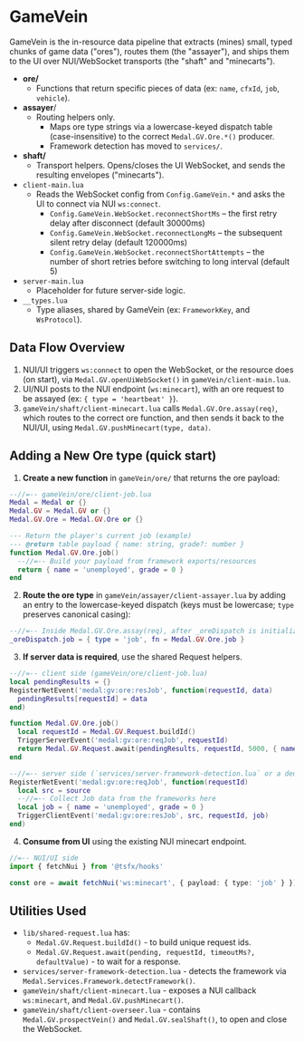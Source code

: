# GameVein

GameVein is the in-resource data pipeline that extracts (mines) small, typed chunks of game data ("ores"), routes them (the "assayer"), and ships them to the UI over NUI/WebSocket transports (the "shaft" and "minecarts").

- __ore/__
  - Functions that return specific pieces of data (ex: `name`, `cfxId`, `job`, `vehicle`).
- __assayer__/
  - Routing helpers only.
    - Maps ore type strings via a lowercase-keyed dispatch table (case-insensitive) to the correct `Medal.GV.Ore.*()` producer.
    - Framework detection has moved to `services/`.
- __shaft/__
  - Transport helpers. Opens/closes the UI WebSocket, and sends the resulting envelopes ("minecarts").
- `client-main.lua`
  - Reads the WebSocket config from `Config.GameVein.*` and asks the UI to connect via NUI `ws:connect`.
    - `Config.GameVein.WebSocket.reconnectShortMs` – the first retry delay after disconnect (default 30000ms)
    - `Config.GameVein.WebSocket.reconnectLongMs` – the subsequent silent retry delay (default 120000ms)
    - `Config.GameVein.WebSocket.reconnectShortAttempts` – the number of short retries before switching to long interval (default 5)
- `server-main.lua`
  - Placeholder for future server-side logic.
- `__types.lua`
  - Type aliases, shared by GameVein (ex: `FrameworkKey`, and `WsProtocol`).

## Data Flow Overview

1) NUI/UI triggers `ws:connect` to open the WebSocket, or the resource does (on start), via `Medal.GV.openUiWebSocket()` in `gameVein/client-main.lua`.
2) UI/NUI posts to the NUI endpoint (`ws:minecart`), with an ore request to be assayed (ex: `{ type = 'heartbeat' }`).
3) `gameVein/shaft/client-minecart.lua` calls `Medal.GV.Ore.assay(req)`, which routes to the correct ore function, and then sends it back to the NUI/UI, using `Medal.GV.pushMinecart(type, data)`.

## Adding a New Ore type (quick start)

1) __Create a new function__ in `gameVein/ore/` that returns the ore payload:

```lua
--//=-- gameVein/ore/client-job.lua
Medal = Medal or {}
Medal.GV = Medal.GV or {}
Medal.GV.Ore = Medal.GV.Ore or {}

--- Return the player's current job (example)
--- @return table payload { name: string, grade?: number }
function Medal.GV.Ore.job()
  --//=-- Build your payload from framework exports/resources
  return { name = 'unemployed', grade = 0 }
end
```

2) __Route the ore type__ in `gameVein/assayer/client-assayer.lua` by adding an entry to the lowercase-keyed dispatch (keys must be lowercase; `type` preserves canonical casing):

```lua
--//=-- Inside Medal.GV.Ore.assay(req), after _oreDispatch is initialized
_oreDispatch.job = { type = 'job', fn = Medal.GV.Ore.job }
```

3) __If server data is required__, use the shared Request helpers.

```lua
--//=-- client side (gameVein/ore/client-job.lua)
local pendingResults = {}
RegisterNetEvent('medal:gv:ore:resJob', function(requestId, data)
  pendingResults[requestId] = data
end)

function Medal.GV.Ore.job()
  local requestId = Medal.GV.Request.buildId()
  TriggerServerEvent('medal:gv:ore:reqJob', requestId)
  return Medal.GV.Request.await(pendingResults, requestId, 5000, { name = 'unknown' })
end
```

```lua
--//=-- server side (`services/server-framework-detection.lua` or a dedicated server file)
RegisterNetEvent('medal:gv:ore:reqJob', function(requestId)
  local src = source
  --//=-- Collect Job data from the frameworks here
  local job = { name = 'unemployed', grade = 0 }
  TriggerClientEvent('medal:gv:ore:resJob', src, requestId, job)
end)
```

4) __Consume from UI__ using the existing NUI minecart endpoint.

```ts
//=-- NUI/UI side
import { fetchNui } from '@tsfx/hooks'

const ore = await fetchNui('ws:minecart', { payload: { type: 'job' } })
```

## Utilities Used

- `lib/shared-request.lua` has:
  - `Medal.GV.Request.buildId()` - to build unique request ids.
  - `Medal.GV.Request.await(pending, requestId, timeoutMs?, defaultValue)` - to wait for a response.
- `services/server-framework-detection.lua` - detects the framework via `Medal.Services.Framework.detectFramework()`.
- `gameVein/shaft/client-minecart.lua` - exposes a NUI callback `ws:minecart`, and `Medal.GV.pushMinecart()`.
- `gameVein/shaft/client-overseer.lua` - contains `Medal.GV.prospectVein()` and `Medal.GV.sealShaft()`, to open and close the WebSocket.
